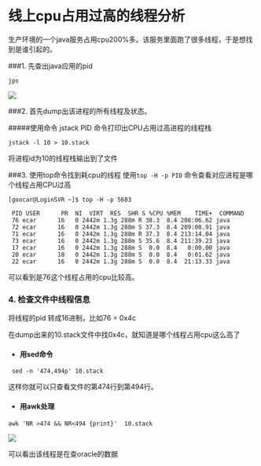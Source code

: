 # 线上cpu占用过高的线程分析

生产环境的一个java服务占用cpu200%多。该服务里面跑了很多线程，于是想找到是谁引起的。

###1. 先查出java应用的pid

```
jps
```

![](https://raw.githubusercontent.com/peter1040080742/picbed/master/20190326095938.png)



###2. 首先dump出该进程的所有线程及状态。

#####使用命令 jstack PID 命令打印出CPU占用过高进程的线程栈

```
jstack -l 10 > 10.stack
```

将进程id为10的线程栈输出到了文件



###3. 使用top命令找到耗cpu的线程
  使用`top -H -p PID` 命令查看对应进程是哪个线程占用CPU过高

```
[goocar@LoginSVR ~]$ top -H -p 5683

 PID USER      PR  NI  VIRT  RES  SHR S %CPU %MEM    TIME+  COMMAND                                                                
 76 ecar      16   0 2442m 1.3g 288m R 38.3  8.4 208:06.62 java                                                                   
 72 ecar      16   0 2442m 1.3g 288m S 37.3  8.4 209:08.91 java                                                                   
 71 ecar      16   0 2442m 1.3g 288m R 37.3  8.4 213:14.04 java                                                                   
 73 ecar      16   0 2442m 1.3g 288m S 35.6  8.4 211:39.23 java                                                                   
 17 ecar      16   0 2442m 1.3g 288m S  0.0  8.4   0:00.00 java                                                                   
 20 ecar      18   0 2442m 1.3g 288m S  0.0  8.4   0:01.62 java                                                                   
 22 ecar      16   0 2442m 1.3g 288m S  0.0  8.4  21:13.33 java    
```

可以看到是76这个线程占用的cpu比较高。

### 4. 检查文件中线程信息

将线程的pid 转成16进制，比如76 = 0x4c

在dump出来的10.stack文件中找0x4c，就知道是哪个线程占用cpu这么高了

- #### 用sed命令

```shell
 sed -n '474,494p' 10.stack
```

这样你就可以只查看文件的第474行到第494行。

- ####  用awk处理

```shell
awk 'NR >474 && NR<494 {print}'  10.stack
```

![](https://raw.githubusercontent.com/peter1040080742/picbed/master/20190323173805.png)

可以看出该线程是在查oracle的数据